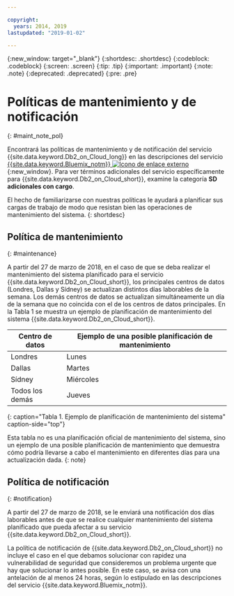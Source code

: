 ```yaml
---

copyright:
  years: 2014, 2019
lastupdated: "2019-01-02"

---
```


<!-- Attribute definitions --> 
{:new_window: target="_blank"}
{:shortdesc: .shortdesc}
{:codeblock: .codeblock}
{:screen: .screen}
{:tip: .tip}
{:important: .important}
{:note: .note}
{:deprecated: .deprecated}
{:pre: .pre}

# Políticas de mantenimiento y de notificación
{: #maint_note_pol}

Encontrará las políticas de mantenimiento y de notificación del servicio {{site.data.keyword.Db2_on_Cloud_long}} en las descripciones del servicio [{{site.data.keyword.Bluemix_notm}} ![Icono de enlace externo](../../icons/launch-glyph.svg "Icono de enlace externo")](http://www.ibm.com/software/sla/sladb.nsf/sla/bm?OpenDocument){:new_window}. Para ver términos adicionales del servicio específicamente para {{site.data.keyword.Db2_on_Cloud_short}}, examine la categoría **SD adicionales con cargo**. 

El hecho de familiarizarse con nuestras políticas le ayudará a planificar sus cargas de trabajo de modo que resistan bien las operaciones de mantenimiento del sistema.
{: shortdesc}

## Política de mantenimiento
{: #maintenance}

A partir del 27 de marzo de 2018, en el caso de que se deba realizar el mantenimiento del sistema planificado para el servicio {{site.data.keyword.Db2_on_Cloud_short}}, los principales centros de datos (Londres, Dallas y Sídney) se actualizan distintos días laborables de la semana. Los demás centros de datos se actualizan simultáneamente un día de la semana que no coincida con el de los centros de datos principales. En la Tabla 1 se muestra un ejemplo de planificación de mantenimiento del sistema {{site.data.keyword.Db2_on_Cloud_short}}.

| Centro de datos | Ejemplo de una posible planificación de mantenimiento |
|-------------|-----------------------------|
| Londres | Lunes |
| Dallas | Martes |
| Sídney | Miércoles |
| Todos los demás | Jueves |
{: caption="Tabla 1. Ejemplo de planificación de mantenimiento del sistema" caption-side="top"}

Esta tabla no es una planificación oficial de mantenimiento del sistema, sino un ejemplo de una posible planificación de mantenimiento que demuestra cómo podría llevarse a cabo el mantenimiento en diferentes días para una actualización dada.
{: note}

## Política de notificación
{: #notification}

A partir del 27 de marzo de 2018, se le enviará una notificación dos días laborables antes de que se realice cualquier mantenimiento del sistema planificado que pueda afectar a su servicio {{site.data.keyword.Db2_on_Cloud_short}}. 

La política de notificación de {{site.data.keyword.Db2_on_Cloud_short}} no incluye el caso en el que debamos solucionar con rapidez una vulnerabilidad de seguridad que consideremos un problema urgente que hay que solucionar lo antes posible. En este caso, se avisa con una antelación de al menos 24 horas, según lo estipulado en las descripciones del servicio {{site.data.keyword.Bluemix_notm}}.
